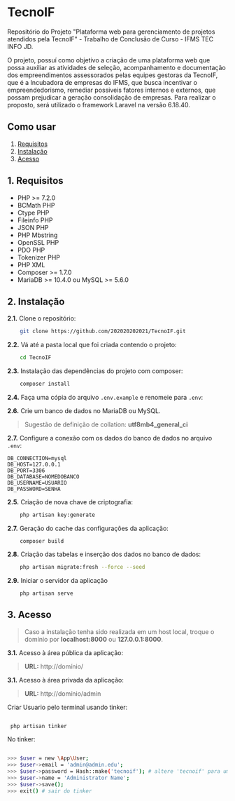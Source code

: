 # TecnoIF

Repositório do Projeto "Plataforma web para gerenciamento de projetos atendidos pela TecnoIF" - Trabalho de Conclusão de 
Curso - IFMS TEC INFO JD.

O projeto, possuí como objetivo a criação de uma plataforma web que possa auxiliar as atividades de seleção, 
acompanhamento e documentação dos empreendimentos assessorados pelas equipes gestoras da TecnoIF, que é a Incubadora 
de empresas do IFMS, que busca incentivar o empreendedorismo, remediar possiveis fatores internos e externos, que possam 
prejudicar a geração consolidação de empresas. Para realizar o proposto, será utilizado o framework Laravel na versão 6.18.40.
                                                                  

## Como usar

1. [Requisitos](#1-requisitos)
2. [Instalação](#2-instalação)
3. [Acesso](#3-acesso)

## 1. Requisitos

- PHP >= 7.2.0
- BCMath PHP
- Ctype PHP
- Fileinfo PHP
- JSON PHP
- PHP Mbstring
- OpenSSL PHP
- PDO PHP
- Tokenizer PHP
- PHP XML
- Composer >= 1.7.0
- MariaDB >= 10.4.0 ou MySQL >= 5.6.0


## 2. Instalação

**2.1.** Clone o repositório:

```bash
    git clone https://github.com/202020202021/TecnoIF.git
```

**2.2.** Vá até a pasta local que foi criada contendo o projeto:

```bash
    cd TecnoIF
```

**2.3.** Instalação das dependências do projeto com composer:
```bash
    composer install
```

**2.4.** Faça uma cópia do arquivo `.env.example` e renomeie para `.env`:

**2.6.** Crie um banco de dados no MariaDB ou MySQL.

> Sugestão de definição de collation: **utf8mb4_general_ci**


**2.7.** Configure a conexão com os dados do banco de dados no arquivo `.env`:

    DB_CONNECTION=mysql
    DB_HOST=127.0.0.1
    DB_PORT=3306
    DB_DATABASE=NOMEDOBANCO
    DB_USERNAME=USUARIO
    DB_PASSWORD=SENHA


**2.5.** Criação de nova chave de criptografia:
```bash    
    php artisan key:generate
```

**2.7.** Geração do cache das configurações da aplicação:
```
    composer build
```

**2.8.** Criação das tabelas e inserção dos dados no banco de dados:

```bash
    php artisan migrate:fresh --force --seed    
```

**2.9.** Iniciar o servidor da aplicação
```
    php artisan serve
```

## 3. Acesso

> Caso a instalação tenha sido realizada em um host local, troque o domínio por **localhost:8000** ou **127.0.0.1:8000**.

**3.1.** Acesso à área pública da aplicação:

> **URL:** http://domínio/


**3.1.** Acesso à área privada da aplicação:

> **URL:** http://domínio/admin <br/> 

Criar Usuario pelo terminal usando tinker:

```bash

 php artisan tinker

```

No tinker: 

```bash

>>> $user = new \App\User;
>>> $user->email = 'admin@admin.edu';
>>> $user->password = Hash::make('tecnoif'); # altere 'tecnoif' para uma senha forte
>>> $user->name = 'Administrator Name';
>>> $user->save();
>>> exit() # sair do tinker

```
